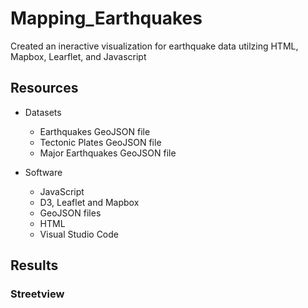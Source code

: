 # Mapping_Earthquakes

Created an ineractive visualization for earthquake data utilzing HTML, Mapbox, Learflet, and Javascript

## Resources

- Datasets
    - Earthquakes GeoJSON file
    - Tectonic Plates GeoJSON file
    - Major Earthquakes GeoJSON file

- Software
    - JavaScript
    - D3, Leaflet and Mapbox
    - GeoJSON files
    - HTML
    - Visual Studio Code

## Results

### Streetview
